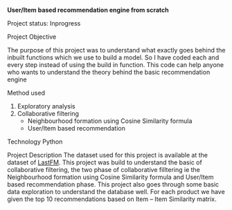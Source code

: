 **User/Item based recommendation engine from scratch**


Project status: Inprogress


Project Objective

The purpose of this project was to understand what exactly goes behind the inbuilt functions which we use to build a model. So I have 
coded each and every step instead of using the build in function. This code can help anyone who wants to understand the theory behind the 
basic recommendation engine


Method used

1. Exploratory analysis
2. Collaborative filtering
   * Neighbourhood formation using Cosine Similarity formula
   * User/Item based recommendation


Technology
Python


Project Description
The dataset used for this project is available at the dataset of [LastFM](http://millionsongdataset.com/lastfm/). This project was build to understand the basic of collaborative filtering, the two phase of collaborative filltering ie the Neighbourhood formation using Cosine Similarity formula and User/Item based recommendation phase. This project also goes through some basic data exploration to understand the database well. For each product we have given the top 10 recommendations based on Item – Item Similarity matrix.







